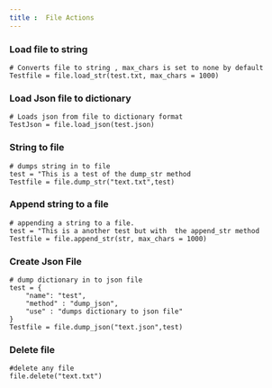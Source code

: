 ```yaml
---
title :  File Actions
---
```

### Load file to string
```jac
# Converts file to string , max_chars is set to none by default
Testfile = file.load_str(test.txt, max_chars = 1000)
```
### Load Json file to dictionary
```jac
# Loads json from file to dictionary format
TestJson = file.load_json(test.json)
```
### String to file
```jac
# dumps string in to file
test = "This is a test of the dump_str method
Testfile = file.dump_str("text.txt",test)
```
### Append string to a file
```jac
# appending a string to a file.
test = "This is a another test but with  the append_str method
Testfile = file.append_str(str, max_chars = 1000)
```

### Create Json File
```jac
# dump dictionary in to json file
test = {
    "name": "test",
    "method" : "dump_json",
    "use" : "dumps dictionary to json file"
}
Testfile = file.dump_json("text.json",test)
```
### Delete file
```jac
#delete any file
file.delete("text.txt")
```
